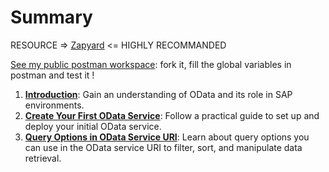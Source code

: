 # Summary

 RESOURCE => [Zapyard](https://www.zapyard.com/) <= HIGHLY RECOMMANDED

[See my public postman workspace](https://www.postman.com/research-geologist-26756209/workspace/learn-odata-with-sap/request/37839180-e951e2c2-4ad7-47e8-8b71-11069368b2a7): fork it, fill the global variables in postman and test it !


1. **[Introduction](Introduction.md)**: Gain an understanding of OData and its role in SAP environments.
2. **[Create Your First OData Service](create_first_odata_service)**: Follow a practical guide to set up and deploy your initial OData service.
3. **[Query Options in OData Service URI](Query_Options_in_OData_Service_URI)**: Learn about query options you can use in the OData service URI to filter, sort, and manipulate data retrieval.


